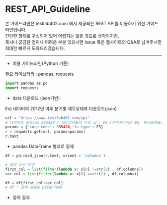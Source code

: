 # REST_API_Guideline

본 가이드라인은 testlab402.com 에서 제공되는 REST API를 이용하기 위한 가이드라인입니다.  
간단한 형태로 구성되어 있어 어렵지는 않을 것으로 생각되지만,  
혹시나 궁금한 점이나 어려운 부분 있으시면 Issue 혹은 웹사이트의 Q&A로 남겨주시면 최대한 빠르게 도와드리겠습니다.

***

+ 이용 가이드라인(Python 기준)

필요 라이브러리 : pandas, requests

```python
import pandas as pd
import requests
```

+ data 다운로드 (json기반)

Ex) 네이버의 2012년 이후 분기별 재무상태표 다운로드(json)
```python
url = 'https://www.testlab402.com/api'
# 네이버의 종목코드 035420 / 재무상태표의 타입 값 : FS (손익계산서는 BS, 현금흐름표는 CF)
params = {'corp_code': 035420,'fs_type': FS}
r = requests.get(url, params=params)
r.text
```

+ pandas DataFrame 형태로 정제

```python
df = pd.read_json(r.text, orient = 'columns')

# 컬럼 순서 변경
first_col = list(filter(lambda x: x[0] !=str(2) , df.columns))
sec_col = list(filter(lambda x: x[0] ==str(2) , df.columns))

df = df[first_col+sec_col]
# df : 정제 완료된 DataFrame
```

+ 정제 결과

